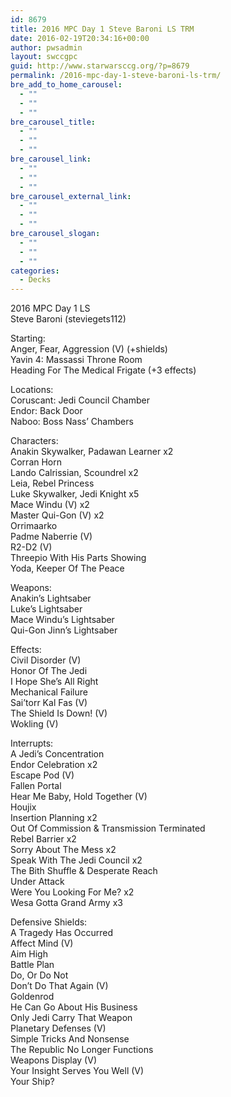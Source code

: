 ```yaml
---
id: 8679
title: 2016 MPC Day 1 Steve Baroni LS TRM
date: 2016-02-19T20:34:16+00:00
author: pwsadmin
layout: swccgpc
guid: http://www.starwarsccg.org/?p=8679
permalink: /2016-mpc-day-1-steve-baroni-ls-trm/
bre_add_to_home_carousel:
  - ""
  - ""
  - ""
bre_carousel_title:
  - ""
  - ""
  - ""
bre_carousel_link:
  - ""
  - ""
  - ""
bre_carousel_external_link:
  - ""
  - ""
  - ""
bre_carousel_slogan:
  - ""
  - ""
  - ""
categories:
  - Decks
---
```

2016 MPC Day 1 LS  
Steve Baroni (steviegets112)

Starting:  
Anger, Fear, Aggression (V) (+shields)  
Yavin 4: Massassi Throne Room  
Heading For The Medical Frigate (+3 effects)

Locations:  
Coruscant: Jedi Council Chamber  
Endor: Back Door  
Naboo: Boss Nass&#8217; Chambers

Characters:  
Anakin Skywalker, Padawan Learner x2  
Corran Horn  
Lando Calrissian, Scoundrel x2  
Leia, Rebel Princess  
Luke Skywalker, Jedi Knight x5  
Mace Windu (V) x2  
Master Qui-Gon (V) x2  
Orrimaarko  
Padme Naberrie (V)  
R2-D2 (V)  
Threepio With His Parts Showing  
Yoda, Keeper Of The Peace

Weapons:  
Anakin&#8217;s Lightsaber  
Luke&#8217;s Lightsaber  
Mace Windu&#8217;s Lightsaber  
Qui-Gon Jinn&#8217;s Lightsaber

Effects:  
Civil Disorder (V)  
Honor Of The Jedi  
I Hope She&#8217;s All Right  
Mechanical Failure  
Sai&#8217;torr Kal Fas (V)  
The Shield Is Down! (V)  
Wokling (V)

Interrupts:  
A Jedi&#8217;s Concentration  
Endor Celebration x2  
Escape Pod (V)  
Fallen Portal  
Hear Me Baby, Hold Together (V)  
Houjix  
Insertion Planning x2  
Out Of Commission & Transmission Terminated  
Rebel Barrier x2  
Sorry About The Mess x2  
Speak With The Jedi Council x2  
The Bith Shuffle & Desperate Reach  
Under Attack  
Were You Looking For Me? x2  
Wesa Gotta Grand Army x3

Defensive Shields:  
A Tragedy Has Occurred  
Affect Mind (V)  
Aim High  
Battle Plan  
Do, Or Do Not  
Don&#8217;t Do That Again (V)  
Goldenrod  
He Can Go About His Business  
Only Jedi Carry That Weapon  
Planetary Defenses (V)  
Simple Tricks And Nonsense  
The Republic No Longer Functions  
Weapons Display (V)  
Your Insight Serves You Well (V)  
Your Ship?